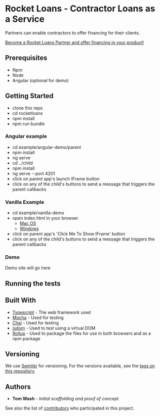 # Rocket Loans - Contractor Loans as a Service

Partners can enable contractors to offer financing for their clients.

[Become a Rocket Loans Partner and offer financing in your product!](https://rocketloans.com/developers)

## Prerequisites

- Npm
- Node
- Angular (optional for demo)

## Getting Started

- clone this repo
- cd rocketloans
- npm install
- npm run bundle

### Angular example

- cd example/angular-demo/parent
- npm install
- ng serve
- cd ../child
- npm install
- ng serve --port 4201
- click on parent app's launch IFrame button
- click on any of the child's buttons to send a message that triggers the parent callbacks

### Vanilla Example

- cd example/vanilla-demo
- open index.html in your browser
  - [Mac OS](https://superuser.com/questions/350309/how-can-i-open-a-url-in-google-chrome-from-the-terminal-in-os-x)
  - [Windows](https://superuser.com/questions/246825/open-file-from-the-command-line-on-windows)
- click on parent app's 'Click Me To Show IFrame' button
- click on any of the child's buttons to send a message that triggers the parent callbacks

### Demo

Demo site will go here

## Running the tests

## Built With

* [Typescript](https://www.typescriptlang.org/) - The web framework used
* [Mocha](https://mochajs.org/) - Used for testing
* [Chai](https://www.chaijs.com/) - Used for testing
* [jsdom](https://github.com/jsdom/jsdom) - Used to test using a virtual DOM
* [Rollup](https://github.com/rollup/rollup) - Used to package the files for use in both browsers and as a npm package

## Versioning

We use [SemVer](http://semver.org/) for versioning. For the versions available, see the [tags on this repository](https://github.com/qloan/rocketloans/tags). 

## Authors

* **Tom Wash** - *Initial scaffolding and proof of concept*

See also the list of [contributors](https://github.com/qloan/rocketloans/contributors) who participated in this project.
